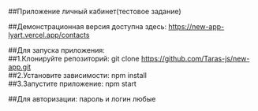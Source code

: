 ##Приложение личный кабинет(тестовое задание)

##Демонстрационная версия доступна здесь: https://new-app-lyart.vercel.app/contacts

##Для запуска приложения:                                                                                                                                     
##1.Клонируйте репозиторий: git clone https://github.com/Taras-js/new-app.git                                                                                 
##2.Установите зависимости: npm install                                                                                                  
##3.Запустите приложение: npm start                                                                                                                     

##Для авторизации: пароль и логин любые

